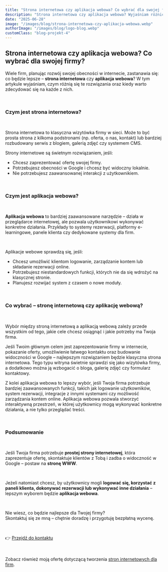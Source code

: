 ```yaml
---
title: "Strona internetowa czy aplikacja webowa? Co wybrać dla swojej firmy?"
description: "Strona internetowa czy aplikacja webowa? Wyjaśniam różnice i doradzam, które rozwiązanie będzie lepsze dla..."
date: "2025-06-28"
image: "/images/blog/strona-internetowa-czy-aplikacja-webowa.webp"
authorImage: "/images/blog/logo-blog.webp"
customClass: "blog-projekt-4"
---
```


## Strona internetowa czy aplikacja webowa? Co wybrać dla swojej firmy?

Wiele firm, planując rozwój swojej obecności w internecie, zastanawia się: co będzie lepsze – **strona internetowa** czy **aplikacja webowa**? W tym artykule wyjaśniam, czym różnią się te rozwiązania oraz kiedy warto zdecydować się na każde z nich.

<br>

### Czym jest strona internetowa?

<br>

Strona internetowa to klasyczna wizytówka firmy w sieci. Może to być prosta strona z kilkoma podstronami (np. oferta, o nas, kontakt) lub bardziej rozbudowany serwis z blogiem, galerią zdjęć czy systemem CMS.

Strony internetowe są świetnym rozwiązaniem, jeśli:
- Chcesz zaprezentować ofertę swojej firmy.
- Potrzebujesz obecności w Google i chcesz być widoczny lokalnie.
- Nie potrzebujesz zaawansowanej interakcji z użytkownikiem.

<br>

### Czym jest aplikacja webowa?

<br>

**Aplikacja webowa** to bardziej zaawansowane narzędzie – działa w przeglądarce internetowej, ale pozwala użytkownikowi wykonywać konkretne działania. Przykłady to systemy rezerwacji, platformy e-learningowe, panele klienta czy dedykowane systemy dla firm.

<br>

Aplikacje webowe sprawdzą się, jeśli:
<ul>
    <li>Chcesz umożliwić klientom logowanie, zarządzanie kontem lub składanie rezerwacji online.</li>
    <li>Potrzebujesz niestandardowych funkcji, których nie da się wdrożyć na klasycznej stronie.</li>
    <li>Planujesz rozwijać system z czasem o nowe moduły.</li>
</ul>

<br>

### Co wybrać – stronę internetową czy aplikację webową?

<br>

Wybór między stroną internetową a aplikacją webową zależy przede wszystkim od tego, jakie cele chcesz osiągnąć i jakie potrzeby ma Twoja firma.

Jeśli Twoim głównym celem jest zaprezentowanie firmy w internecie, pokazanie oferty, umożliwienie łatwego kontaktu oraz budowanie widoczności w Google – najlepszym rozwiązaniem będzie klasyczna strona internetowa. Tego typu witryna świetnie sprawdzi się jako wizytówka firmy, a dodatkowo można ją wzbogacić o bloga, galerię zdjęć czy formularz kontaktowy.

Z kolei aplikacja webowa to lepszy wybór, jeśli Twoja firma potrzebuje bardziej zaawansowanych funkcji, takich jak logowanie użytkowników, system rezerwacji, integracje z innymi systemami czy możliwość zarządzania kontem online. Aplikacja webowa pozwala stworzyć interaktywną przestrzeń, w której użytkownicy mogą wykonywać konkretne działania, a nie tylko przeglądać treści.

<br>

### Podsumowanie

<br>

Jeśli Twoja firma potrzebuje **prostej strony internetowej**, która zaprezentuje ofertę, skontaktuje klientów z Tobą i zadba o widoczność w Google – postaw na **stronę WWW**.

<br>

Jeżeli natomiast chcesz, by użytkownicy mogli **logować się, korzystać z paneli klienta, dokonywać rezerwacji lub wykonywać inne działania** – lepszym wyborem będzie **aplikacja webowa**.

<br>

Nie wiesz, co będzie najlepsze dla Twojej firmy?  
Skontaktuj się ze mną – chętnie doradzę i przygotuję bezpłatną wycenę.

<br>

👉 [Przejdź do kontaktu](/kontakt)

<br>


Zobacz również moją ofertę dotyczącą tworzenia <a href="/">stron internetowych dla firm</a>.